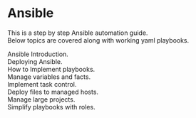 # Ansible
This is a step by step Ansible automation guide.  
Below topics are covered along with working yaml playbooks.  

Ansible Introduction.  
Deploying Ansible.  
How to Implement playbooks.  
Manage variables and facts.  
Implement task control.  
Deploy files to managed hosts.  
Manage large projects.  
Simplify playbooks with roles.  
